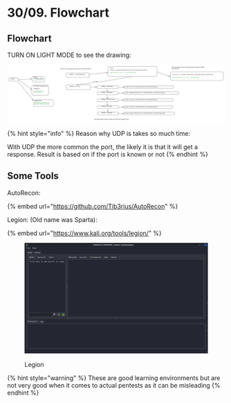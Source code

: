 # 30/09. Flowchart

## Flowchart

TURN ON LIGHT MODE to see the drawing:

<img src="../../.gitbook/assets/file.excalidraw (3).svg" alt="Infrastructure Test Flowchart" class="gitbook-drawing">

{% hint style="info" %}
Reason why UDP is takes so much time:

With UDP the more common the port, the likely it is that it will get a response. Result is based on if the port is known or not
{% endhint %}

## Some Tools

AutoRecon:

{% embed url="https://github.com/Tib3rius/AutoRecon" %}

Legion: (Old name was Sparta):

{% embed url="https://www.kali.org/tools/legion/" %}

<figure><img src="../../.gitbook/assets/image (2) (1) (1) (1) (1) (1) (1) (1) (1) (1) (1) (1) (1) (1) (1) (1) (1) (1) (1) (1) (1) (1) (1) (1) (1) (1) (1) (1) (1) (1) (1) (1) (1) (1) (1) (1) (1) (1) (1) (1) (1) (1) (1) (1) (1) (1) (1) (1) (1) (1) (1) (1) (1) (1) (1) (1) (1) (1) (1).png" alt=""><figcaption><p>Legion</p></figcaption></figure>

{% hint style="warning" %}
These are good learning environments but are not very good when it comes to actual pentests as it can be misleading
{% endhint %}
